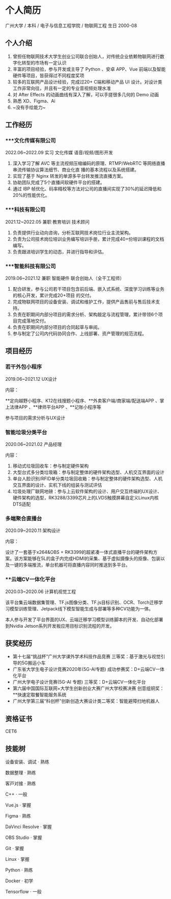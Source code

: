 # 个人简历

广州大学 / 本科 / 电子与信息工程学院 / 物联网工程
生日 2000-08

## 个人介绍

1. 曾担任物联网技术大学生创业公司联合创始人，对传统企业依赖物联网进行数字化转型的市场有一定认识
2. 丰富的项目经验，参与开发或主导了 Python 、安卓 APP、Vue 前端以及智能硬件等项目，皆获得过不同程度奖项
3. 较多的互联网产品设计经验，完成过20+ C端和移动产品 UI 设计。对设计类工作非常向往，并且有一定的专业音视频处理水准
4. 对 After Effects 的动画曲线有深入了解，可以手搓很多几何的 Demo 动画
5. 熟悉 XD、Figma、Ai
6. ~没有手绘能力~

## 工作经历

### \*\*\*文化传媒有限公司

2022.06~2022.09 实习 文化传媒 语音/视频/图形开发

1. 深入学习了解 AVC 等主流视频压缩编码的原理、RTMP/WebRTC 等网络直播串流传输协议算法细节、商业化直
播的基本流程以及系统搭建。
2. 实现了基于 Nginx 转发的单源多平台转发推流直播方案。
3. 协助团队完成了5个直播间软硬件平台的搭建。
4. 通过 IBP 帧优化、码率精校等方法对公司的直播间实现了30%的延迟降低和20%的性能优化。

### \*\*\*科技有限公司

2021.12~2022.05 兼职 教育培训 技术顾问

1. 负责提供行业动向咨询，分析互联网技术岗位行业主流架构。
2. 负责为公司技术岗位培训业务编写培训手册，累计完成40+份培训课程的文档编写。
3. 负责跟进培训学生的动态，并进行指导和评估。

### \*\*\*智能科技有限公司

2019.06~2021.12 兼职 智能硬件 联合创始人（全干工程师）

1. 配合研发，参与公司若干项目包含前后端、嵌入式系统、深度学习训练等业务的核心开发，累计完成20+项目
的交付。
2. 完成物联网项目的设备安装、调试和维护工作，提供产品售前与售后技术支持。
3. 负责在职期间内部分项目的需求分析、架构敲定与流程管理，累计带领6个项目完成落地交付。
4. 负责在职期间内部分项目的合同起草与审阅。
5. 参与制定了公司内代码协同合作、上线部署、资产管理的规范流程。

## 项目经历

### 若干外包小程序

2019.06~2021.12 UX设计

内容：

\*\*定向越野小程序、K12在线搜题小程序、\*\*外卖客户端/商家端/配送端APP 、掌上法律APP 、\*\*律师平台APP 、\*\*记账小程序等

参与项目的需求分析与UX设计

### 智能垃圾分类平台

2020.06~2021.02 产品经理

内容：

1. 移动式垃圾回收车：参与制定硬件架构
2. 大型台式多分类垃圾箱：参与制定整体的硬件架构选型、人机交互界面的设计
3. 单台人脸识别/RFID单分类垃圾回收箱：参与制定整体的硬件架构选型、人机交互界面的设计、实机下线的组装与测试评估
4. 垃圾处理厂联网地磅：参与上云软件架构的设计、用户交互终端的UX设计、硬件架构的选型，RK3288/3399芯片上的LVDS触摸屏幕自定义Linux内核DTS适配

### 多端聚合直播台

2020.09~2020.11 架构设计

内容：

设计了一套基于x264&OBS + RK3399的超紧凑一体式直播平台的硬件架构方案。该方案能够在5L的盒子内完成HDMI的采集、基于虚拟摄像头的抠像、包装以及一键的多端推流，单台机器可将直播内容同时推送到多平台。

### \*\*云端CV一体化平台

2020.03~2020.06 计算机视觉工程

该平台集云端数据集管理、TF.js图像分类、TF.js目标识别、OCR、Torch迁移学习模型训练管理、Jetpack线下模型智能生成与部署等多种CV功能为一体。

本人参与开发了平台界面的UX、云端迁移学习模型训练脚本的开发、自动化部署到Nvidia Jetson系列开发板应用目标识别流程的开发。

## 获奖经历

- 第十七届“挑战杯”广州大学课外学术科技作品竞赛 三等奖：基于激光与视觉引导的5G搬运小车
- 广东省大学生电子设计竞赛2020年(5G-AI专题) 成功参赛奖：D+云端CV一体化平台
- 广州大学电子设计竞赛(5G-AI 专题) 三等奖：D+云端CV一体化平台
- 第六届中国国际互联网+大学生创新创业大赛广州大学校赛决赛 创意组铜奖：\*\*快速定取餐智能服务系统
- 广州大学第三届“科创杯”创新创造大赛设计类二等奖：智能避障扫地机器人

## 资格证书

CET6

## 技能树

设备安装、调试 · 熟练

数据整理 · 熟练

客⼾对接 · 熟练

C++ · ⼀般

Vue.js · 掌握

Figma · 熟练

DaVinci Resolve · 掌握

OBS Studio · 掌握

Git · 掌握

Linux · 掌握

Python · 熟练

Docker · 初学

Tensorflow · ⼀般
